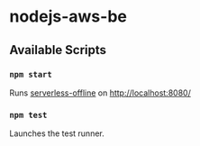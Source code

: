 # nodejs-aws-be

## Available Scripts

### `npm start`

Runs [serverless-offline](https://github.com/dherault/serverless-offline) on [http://localhost:8080/](http://localhost:8080/) <br />

### `npm test`

Launches the test runner.<br />


